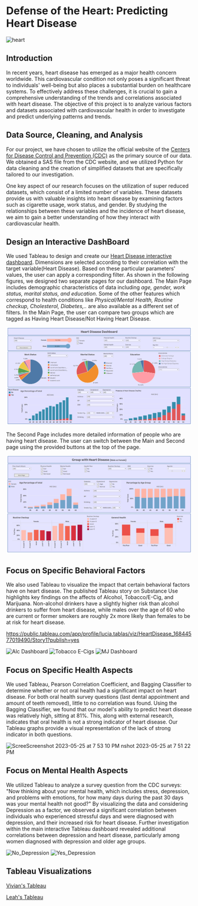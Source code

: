 # Defense of the Heart: Predicting Heart Disease
![heart](https://consumer.healthday.com/media-library/eyJhbGciOiJIUzI1NiIsInR5cCI6IkpXVCJ9.eyJpbWFnZSI6Imh0dHBzOi8vYXNzZXRzLnJibC5tcy8yOTQ0NDUwMy9vcmlnaW4uanBnIiwiZXhwaXJlc19hdCI6MTcxMjExNTk2NH0.pKhuDDKlJouXcV5xb9j6Iw7b4v8DyAM5kj4gPY4mxHQ/image.jpg?width=1245&height=700&quality=85&coordinates=0%2C41%2C0%2C42)

## Introduction 
In recent years, heart disease has emerged as a major health concern worldwide. This cardiovascular condition not only poses a significant threat to individuals' well-being but also places a substantial burden on healthcare systems. To effectively address these challenges, it is crucial to gain a comprehensive understanding of the trends and correlations associated with heart disease. The objective of this project is to analyze various factors and datasets associated with cardiovascular health in order to investigate and predict underlying patterns and trends.

## Data Source, Cleaning, and Analysis
For our project, we have chosen to utilize the official website of the [Centers for Disease Control and Prevention (CDC)](https://www.cdc.gov/brfss/annual_data/annual_2021.html) as the primary source of our data. We obtained a SAS file from the CDC website, and we utilized Python for data cleaning and the creation of simplified datasets that are specifically tailored to our investigation.

One key aspect of our research focuses on the utilization of super reduced datasets, which consist of a limited number of variables. These datasets provide us with valuable insights into heart disease by examining factors such as cigarette usage, work status, and gender. By studying the relationships between these variables and the incidence of heart disease, we aim to gain a better understanding of how they interact with cardiovascular health.

## Design an Interactive DashBoard
We used Tableau to design and create our [Heart Disease interactive dashboard](https://public.tableau.com/views/CDC_survey/EDA?:language=en-US&:display_count=n&:origin=viz_share_link). Dimensions are selected according to their correlation with the target variable(Heart Disease). Based on these particular parameters' values, the user can apply a corresponding filter. As shown in the following figures, we designed two separate pages for our dashboard. 
The Main Page includes demographic characteristics of data including *age, gender, work status, marital status, and education*. Some of the other features which correspond to health conditions like *Physical/Mental Health, Routine checkup, Cholesterol, Diabetes,..* are also available as a different set of filters. In the Main Page, the user can compare two groups which are tagged as Having Heart Disease/Not Having Heart Disease. 


![Main Page](images/Heart_disease_dashboard.png)


The Second Page includes more detailed information of people who are having heart disease.
The user can switch between the Main and Second page using the provided buttons at the top of the page.

![Main Page](images/Heart_disease_group.png)

## Focus on Specific Behavioral Factors
We also used Tableau to visualize the impact that certain behavioral factors have on heart disease. The published Tableau story on Substance Use highlights key findings on the affects of Alcohol, Tobacco/E-Cig, and Marijuana. Non-alcohol drinkers have a slightly higher risk than alcohol drinkers to suffer from heart disease, while males over the age of 60 who are current or former smokers are roughly 2x more likely than females to be at risk for heart disease. 

https://public.tableau.com/app/profile/lucia.tablas/viz/HeartDisease_16844577019490/Story1?publish=yes

![Alc Dashboard](https://github.com/leahkrause/project-4/assets/116695697/6565cd5d-9904-4a21-bda9-ed3d07ffc455)
![Tobacco   E-Cigs](https://github.com/leahkrause/project-4/assets/116695697/1303e7a4-46da-4d86-a627-146b8d70c91b)
![MJ Dashboard](https://github.com/leahkrause/project-4/assets/116695697/063a874d-23f5-4e0c-a10f-7ebea9c964c4)

## Focus on Specific Health Aspects
We used Tableau, Pearson Correlation Coefficient, and Bagging Classifier to determine whether or not oral health had a significant impact on heart disease. For both oral health survey questions (last dental appointment and amount of teeth removed), little to no correlation was found. Using the Bagging Classifier, we found that our model's ability to predict heart disease was relatively high, sitting at 81%. This, along with external research, indicates that oral health is not a strong indicator of heart disease. Our Tableau graphs provide a visual representation of the lack of strong indicator in both questions. 

![Scree![Screenshot 2023-05-25 at 7 53 10 PM](https://github.com/leahkrause/project-4/assets/119142624/c58e929c-4f81-4002-819d-0f50fe74ce7a)
nshot 2023-05-25 at 7 51 22 PM](https://github.com/leahkrause/project-4/assets/119142624/d32f7285-90f1-4d93-bca8-b1fc2e6f771e)

## Focus on Mental Health Aspects

We utilized Tableau to analyze a survey question from the CDC surveys: "Now thinking about your mental health, which includes stress, depression, and problems with emotions, for how many days during the past 30 days was your mental health not good?" By visualizing the data and considering Depression as a factor, we observed a significant correlation between individuals who experienced stressful days and were diagnosed with depression, and their increased risk for heart disease. Further investigation within the main interactive Tableau dashboard revealed additional correlations between depression and heart disease, particularly among women diagnosed with depression and older age groups.

![No_Depression](https://i.imgur.com/oo0M7Do.png)
![Yes_Depression](https://i.imgur.com/wk2CuvP.png)




## Tableau Visualizations
[Vivian's Tableau](https://public.tableau.com/app/profile/vivian.sun1505/viz/HeartStrokevsDepression/MentalHealthDays)

[Leah's Tableau](https://public.tableau.com/app/profile/leah.krause/viz/Final_CDC_2020/HeartDiseaseTeethRemovedPie)
